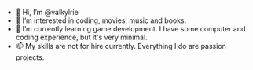 - 👋 Hi, I’m @valkylrie
- 👀 I’m interested in coding, movies, music and books. 
- 🌱 I’m currently learning game development. I have some computer and coding experience, but it's very minimal. 
- 📫 My skills are not for hire currently. Everything I do are passion projects. 

<!---
valkylrie/valkylrie is a ✨ special ✨ repository because its `README.md` (this file) appears on your GitHub profile.
You can click the Preview link to take a look at your changes.
--->
